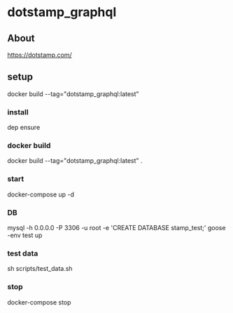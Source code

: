 # dotstamp_graphql

## About
https://dotstamp.com/

## setup

docker build --tag="dotstamp_graphql:latest"

### install
dep ensure

### docker build
docker build --tag="dotstamp_graphql:latest" .

### start
docker-compose up -d

### DB
mysql -h 0.0.0.0 -P 3306 -u root -e 'CREATE DATABASE stamp_test;'
goose -env test up

### test data
sh scripts/test_data.sh

### stop
docker-compose stop
